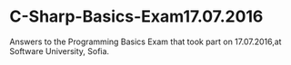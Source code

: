 # C-Sharp-Basics-Exam17.07.2016
Answers to the Programming Basics Exam that took part on 17.07.2016,at Software University, Sofia.

